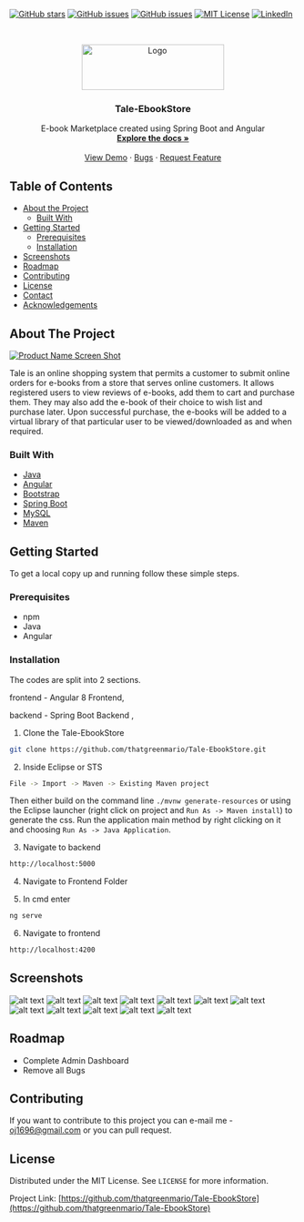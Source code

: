 



<!-- PROJECT SHIELDS -->
<!--
*** I'm using markdown "reference style" links for readability.
*** Reference links are enclosed in brackets [ ] instead of parentheses ( ).
*** See the bottom of this document for the declaration of the reference variables
*** for contributors-url, forks-url, etc. This is an optional, concise syntax you may use.
*** https://www.markdownguide.org/basic-syntax/#reference-style-links
-->

<a href="https://github.com/thatgreenmario/Tale-EbookStore/stargazers"><img alt="GitHub stars" src="https://img.shields.io/github/stars/thatgreenmario/Tale-EbookStore"></a>
<a href="https://github.com/thatgreenmario/Tale-EbookStore/issues"><img alt="GitHub issues" src="https://img.shields.io/github/issues/thatgreenmario/Tale-EbookStore"></a>
<a href="https://github.com/thatgreenmario/Tale-EbookStore/issues"><img alt="GitHub issues" src="https://img.shields.io/badge/Stars-136-brightgreen"></a>
[![MIT License][license-shield]][license-url]
[![LinkedIn][linkedin-shield]][linkedin-url]



<!-- PROJECT LOGO -->
<br />
<p align="center">
  <a href="https://github.com/thatgreenmario/Tale-EbookStore">
    <img src="Screenshots/logo.png" alt="Logo" width="250" height="80">
  </a>

  <h3 align="center">Tale-EbookStore</h3>

  <p align="center">
    E-book Marketplace created using Spring Boot and Angular
    <br />
    <a href="https://github.com/thatgreenmario/Tale-EbookStore"><strong>Explore the docs »</strong></a>
    <br />
    <br />
    <a href="https://github.com/thatgreenmario/Tale-EbookStore">View Demo</a>
    ·
    <a href="https://github.com/thatgreenmario/Tale-EbookStore/issues">Bugs</a>
    ·
    <a href="https://github.com/thatgreenmario/Tale-EbookStore/issues">Request Feature</a>
  </p>
</p>



<!-- TABLE OF CONTENTS -->
## Table of Contents

* [About the Project](#about-the-project)
  * [Built With](#built-with)
* [Getting Started](#getting-started)
  * [Prerequisites](#prerequisites)
  * [Installation](#installation)
* [Screenshots](#usage)
* [Roadmap](#roadmap)
* [Contributing](#contributing)
* [License](#license)
* [Contact](#contact)
* [Acknowledgements](#acknowledgements)



<!-- ABOUT THE PROJECT -->
## About The Project

[![Product Name Screen Shot][product-screenshot]](https://example.com)

Tale is an online shopping system that permits a customer to submit online
orders for e-books from a store that serves online customers. It allows
registered users to view reviews of e-books, add them to cart and purchase
them. They may also add the e-book of their choice to wish list and purchase
later. Upon successful purchase, the e-books will be added to a virtual
library of that particular user to be viewed/downloaded as and when
required.

### Built With

* [Java](https://www.oracle.com/technetwork/java/javase/overview/index.html)
* [Angular](https://angular.io/)
* [Bootstrap](https://getbootstrap.com/)
* [Spring Boot](https://spring.io/)
* [MySQL](https://www.mysql.com/)
* [Maven](https://maven.apache.org/)





<!-- GETTING STARTED -->
## Getting Started

To get a local copy up and running follow these simple steps.

### Prerequisites

* npm
* Java
* Angular 

### Installation

The codes are split into 2 sections.

frontend - Angular 8 Frontend,

backend - Spring Boot Backend ,


 
1. Clone the Tale-EbookStore
```sh
git clone https://github.com/thatgreenmario/Tale-EbookStore.git
```
2. Inside Eclipse or STS
```sh
File -> Import -> Maven -> Existing Maven project
```

Then either build on the command line `./mvnw generate-resources` or using the Eclipse launcher (right click on project and `Run As -> Maven install`) to generate the css. Run the application main method by right clicking on it and choosing `Run As -> Java Application`.

3. Navigate to backend
```sh
http://localhost:5000
```

4. Navigate to Frontend Folder

5. In cmd enter
```sh
ng serve
```
6. Navigate to frontend
```sh
http://localhost:4200
```


<!-- USAGE EXAMPLES -->
## Screenshots

![alt text](Screenshots/Screenshot%20(2).png)
![alt text](Screenshots/project.png)
![alt text](Screenshots/Screenshot%20(9).png)
![alt text](Screenshots/Screenshot%20(13).png)
![alt text](Screenshots/Screenshot%20(15).png)
![alt text](Screenshots/Screenshot%20(17).png)
![alt text](Screenshots/Screenshot%20(18).png)
![alt text](Screenshots/Screenshot%20(29).png)
![alt text](Screenshots/Screenshot%20(30).png)
![alt text](Screenshots/Screenshot%20(31).png)
![alt text](Screenshots/Screenshot%20(33).png)
![alt text](Screenshots/Screenshot%20(34).png)
<!-- ROADMAP -->
## Roadmap

* Complete Admin Dashboard
* Remove all Bugs



<!-- CONTRIBUTING -->
## Contributing

If you want to contribute to this project you can e-mail me - oj1696@gmail.com or you can pull request.



<!-- LICENSE -->
## License

Distributed under the MIT License. See `LICENSE` for more information.





Project Link: [https://github.com/thatgreenmario/Tale-EbookStore](https://github.com/thatgreenmario/Tale-EbookStore)






<!-- MARKDOWN LINKS & IMAGES -->
<!-- https://www.markdownguide.org/basic-syntax/#reference-style-links -->
[contributors-shield]: https://img.shields.io/badge/Contributers-4-brightgreen
[contributors-url]: https://github.com/thatgreenmario/Tale-EbookStore/graphs/contributors
[forks-shield]: https://img.shields.io/badge/Commits-136-brightgreen
[forks-url]: https://github.com/thatgreenmario/Tale-EbookStore/network/members
[stars-shield]: https://img.shields.io/github/stars/thatgreenmario/Tale-EbookStore
[stars-url]: https://github.com/thatgreenmario/Tale-EbookStore/stargazers
[issues-shield]: https://img.shields.io/github/issues/othneildrew/Best-README-Template.svg?style=flat-square
[issues-url]: https://github.com/thatgreenmario/Tale-EbookStore/issues
[license-shield]: https://img.shields.io/github/license/othneildrew/Best-README-Template.svg?style=flat-square
[license-url]: https://github.com/thatgreenmario/Tale-EbookStore/blob/master/LICENSE
[linkedin-shield]: https://img.shields.io/badge/-LinkedIn-black.svg?style=flat-square&logo=linkedin&colorB=555
[linkedin-url]: https://www.linkedin.com/in/omkar-jadhav-521a23104/
[product-screenshot]: Screenshots/project.png
